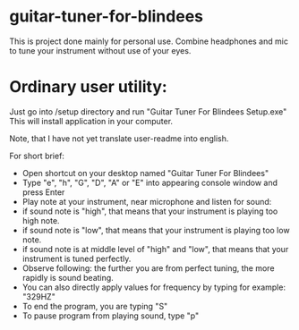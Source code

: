 # guitar-tuner-for-blindees
This is project done mainly for personal use. Combine headphones and mic to tune your instrument without use of your eyes.

# Ordinary user utility:
Just go into /setup directory and run "Guitar Tuner For Blindees Setup.exe"
This will install application in your computer.

Note, that I have not yet translate user-readme into english.

For short brief:
 - Open shortcut on your desktop named "Guitar Tuner For Blindees"
 - Type "e", "h", "G", "D", "A" or "E" into appearing console window and press Enter
 - Play note at your instrument, near microphone and listen for sound:
 - if sound note is "high", that means that your instrument is playing too high note.
 - if sound note is "low", that means that your instrument is playing too low note.
 - if sound note is at middle level of "high" and "low", that means that your instrument is tuned perfectly.
 - Observe following: the further you are from perfect tuning, the more rapidly is sound beating.
 - You can also directly apply values for frequency by typing for example: "329HZ"
 - To end the program, you are typing "S"
 - To pause program from playing sound, type "p"
